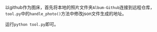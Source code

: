 以github作为图床，首先将本地的照片文件夹`Album-Github`连接到远程仓库，`tool.py`中的`handle_photo()`方法中修改json文件生成的地址。

运行`python tool.py`即可。